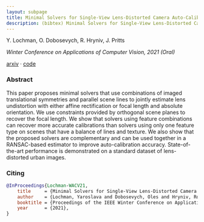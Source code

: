 ```yaml
---
layout: subpage
title: Minimal Solvers for Single-View Lens-Distorted Camera Auto-Calibration
description: (bibtex) Minimal Solvers for Single-View Lens-Distorted Camera Auto-Calibration
---
```


Y. Lochman, O. Dobosevych, R. Hryniv, J. Pritts 

*Winter Conference on Applications of Computer Vision, 2021 (Oral)*

[arxiv][wacv21-arxiv] · [code][autocalib]

### Abstract
This paper proposes minimal solvers that use combinations of imaged translational symmetries and parallel scene lines to jointly estimate lens undistortion with either affine rectification or focal length and absolute orientation. We use constraints provided by orthogonal scene planes to recover the focal length. We show that solvers using feature combinations can recover more accurate calibrations than solvers using only one feature type on scenes that have a balance of lines and texture. We also show that the proposed solvers are complementary and can be used together in a RANSAC-based estimator to improve auto-calibration accuracy. State-of-the-art performance is demonstrated on a standard dataset of lens-distorted urban images.


### Citing
```bibtex
@InProceedings{Lochman-WACV21,
    title     = {Minimal Solvers for Single-View Lens-Distorted Camera Auto-Calibration},
    author    = {Lochman, Yaroslava and Dobosevych, Oles and Hryniv, Rostyslav and Pritts, James},
    booktitle = {Proceedings of the IEEE Winter Conference on Applications of Computer Vision},
    year      = {2021},
}
```

[wacv21-arxiv]: https://arxiv.org/abs/2011.08988
[autocalib]: https://github.com/ucuapps/single-view-autocalib